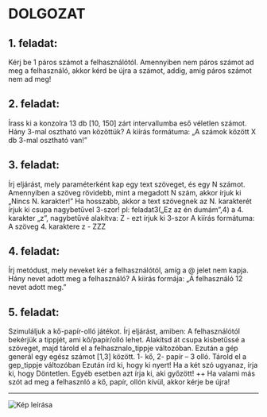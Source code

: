 
# DOLGOZAT

## 1. feladat:     
Kérj be 1 páros számot a felhasználótól. 
Amennyiben nem páros számot ad meg a felhasználó, akkor kérd be újra a számot, addig, amíg páros számot nem ad meg!

## 2. feladat:
Írass ki a konzolra 13 db  [10, 150] zárt intervallumba eső véletlen számot. Hány 3-mal osztható van közöttük? A kiírás formátuma: „A számok között X db 3-mal osztható van!”

## 3. feladat:
Írj eljárást, mely paraméterként kap egy text szöveget, és egy N számot. 
Amennyiben a szöveg rövidebb, mint a megadott N szám, akkor írjuk ki „Nincs N. karakter!”
Ha hosszabb, akkor a text szövegnek az N. karakterét írjuk ki csupa nagybetűvel 3-szor! 
pl: 
feladat3(„Ez az én dumám”,4)
a 4. karakter „z”, 
nagybetűvé alakítva: Z -  ezt írjuk ki 3-szor
A kiírás formátuma: A szöveg 4. karaktere z -  ZZZ

## 4. feladat:
Írj metódust, mely neveket kér a felhasználótól, amíg a @ jelet nem kapja.
Hány nevet adott meg a felhasználó? 
A kiírás formája: „A felhasználó 12 nevet adott meg.”

## 5. feladat:
Szimuláljuk a kő-papír-olló játékot. 
Írj eljárást, amiben: 
A felhasználótól bekérjük a tippjét, ami kő/papír/olló lehet. Alakítsd át csupa kisbetűssé a szöveget, majd tárold el a felhasznalo_tippje változóban. 
Ezután a gép generál egy egész számot [1,3] között.  1- kő, 2- papír – 3 olló. Tárold el a gep_tippje változóban
Ezután írd ki, hogy ki nyert!
	Ha a két szó ugyanaz, írja ki, hogy Döntetlen. 
	Egyéb esetben azt írja ki, aki győzött!
++ Ha valami más szót ad meg a felhasznló  a kő, papír, ollón kívül, akkor kérje be újra!

---

![Kép leírása](kepek/képasd.png)